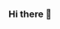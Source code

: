 ### Hi there 👋

<!--
**devdg-D/devdg-D** is a ✨ _special_ ✨ repository because its `README.md` (this file) appears on your GitHub profile.

Here are some ideas to get you started:

- 🔭 I’m currently working on CVS with git
- 🌱 I’m currently learning Atlassian tutorial
- 👯 I’m looking to collaborate on Open source projet
- 🤔 I’m looking for help with ...
- 💬 Ask me about Web mobile, Data, ...
- 📫 How to reach me: delphin.pro16@gmail.com
- 😄 Pronouns: N/A
- ⚡ Fun fact: ...
-->
